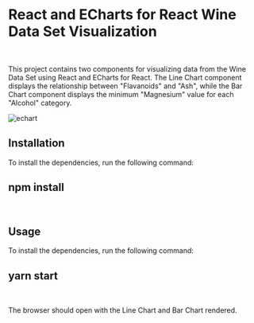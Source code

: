 <h1>React and ECharts for React Wine Data Set Visualization</h1>
<br/>
<p>This project contains two components for visualizing data from the Wine Data Set using React and ECharts for React. The Line Chart component displays the relationship between "Flavanoids" and "Ash", while the Bar Chart component displays the minimum "Magnesium" value for each "Alcohol" category. </p>

![echart](https://user-images.githubusercontent.com/100849820/235148463-57add15a-b2c4-472c-81c4-034aad0aa6f5.png)


<h2>Installation</h2>
<p>To install the dependencies, run the following command: <br/>
<h2>npm install</h2>
<br/>

<h2>Usage</h2>
<p>To install the dependencies, run the following command: <br/>
<h2>yarn start</h2>
<br/>
<p>The browser should open with the Line Chart and Bar Chart rendered.</p>
